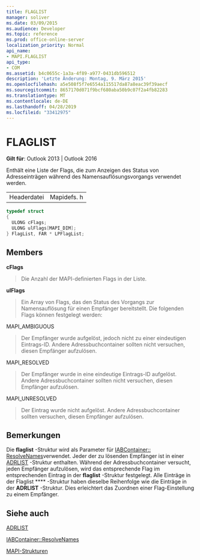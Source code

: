 ```yaml
---
title: FLAGLIST
manager: soliver
ms.date: 03/09/2015
ms.audience: Developer
ms.topic: reference
ms.prod: office-online-server
localization_priority: Normal
api_name:
- MAPI.FLAGLIST
api_type:
- COM
ms.assetid: b4c0655c-1a3a-4f89-a977-0431db596512
description: 'Letzte Änderung: Montag, 9. März 2015'
ms.openlocfilehash: a5e508f5f7e6554a115517da87a8eac39f39aecf
ms.sourcegitcommit: 8657170d071f9bcf680aba50b9c07f2a4fb82283
ms.translationtype: MT
ms.contentlocale: de-DE
ms.lasthandoff: 04/28/2019
ms.locfileid: "33412975"
---
```

# <a name="flaglist"></a>FLAGLIST

  
  
**Gilt für**: Outlook 2013 | Outlook 2016 
  
Enthält eine Liste der Flags, die zum Anzeigen des Status von Adresseinträgen während des Namensauflösungsvorgangs verwendet werden.
  
|||
|:-----|:-----|
|Headerdatei  <br/> |Mapidefs. h  <br/> |
   
```cpp
typedef struct
{
  ULONG cFlags;
  ULONG ulFlags[MAPI_DIM];
} FlagList, FAR * LPFlagList;

```

## <a name="members"></a>Members

 **cFlags**
  
> Die Anzahl der MAPI-definierten Flags in der Liste.
    
 **ulFlags**
  
> Ein Array von Flags, das den Status des Vorgangs zur Namensauflösung für einen Empfänger bereitstellt. Die folgenden Flags können festgelegt werden:
    
MAPI_AMBIGUOUS 
  
> Der Empfänger wurde aufgelöst, jedoch nicht zu einer eindeutigen Eintrags-ID. Andere Adressbuchcontainer sollten nicht versuchen, diesen Empfänger aufzulösen. 
    
MAPI_RESOLVED 
  
> Der Empfänger wurde in eine eindeutige Eintrags-ID aufgelöst. Andere Adressbuchcontainer sollten nicht versuchen, diesen Empfänger aufzulösen. 
    
MAPI_UNRESOLVED 
  
> Der Eintrag wurde nicht aufgelöst. Andere Adressbuchcontainer sollten versuchen, diesen Empfänger aufzulösen.
    
## <a name="remarks"></a>Bemerkungen

Die **flaglist** -Struktur wird als Parameter für [IABContainer:: ResolveNames](iabcontainer-resolvenames.md)verwendet. Jeder der zu lösenden Empfänger ist in einer [ADRLIST](adrlist.md) -Struktur enthalten. Während der Adressbuchcontainer versucht, jeden Empfänger aufzulösen, wird das entsprechende Flag im entsprechenden Eintrag in der **flaglist** -Struktur festgelegt. Alle Einträge in der Flaglist **** -Struktur haben dieselbe Reihenfolge wie die Einträge in der **ADRLIST** -Struktur. Dies erleichtert das Zuordnen einer Flag-Einstellung zu einem Empfänger. 
  
## <a name="see-also"></a>Siehe auch



[ADRLIST](adrlist.md)
  
[IABContainer::ResolveNames](iabcontainer-resolvenames.md)


[MAPI-Strukturen](mapi-structures.md)

